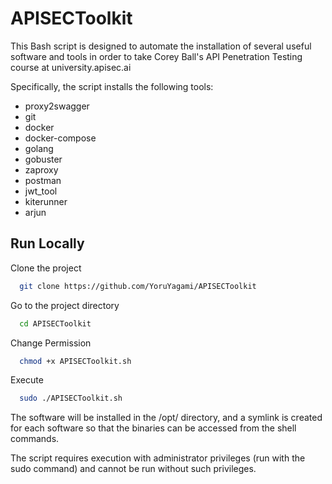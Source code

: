 
# APISECToolkit

This Bash script is designed to automate the installation of several useful software and tools in order to take Corey Ball's API Penetration Testing course at university.apisec.ai

Specifically, the script installs the following tools:

- proxy2swagger
- git
- docker
- docker-compose
- golang
- gobuster
- zaproxy
- postman
- jwt_tool
- kiterunner
- arjun

## Run Locally

Clone the project

```bash
  git clone https://github.com/YoruYagami/APISECToolkit
```

Go to the project directory

```bash
  cd APISECToolkit
```

Change Permission

```bash
  chmod +x APISECToolkit.sh
```

Execute

```bash
  sudo ./APISECToolkit.sh
```

The software will be installed in the /opt/ directory, and a symlink is created for each software so that the binaries can be accessed from the shell commands.

The script requires execution with administrator privileges (run with the sudo command) and cannot be run without such privileges.
